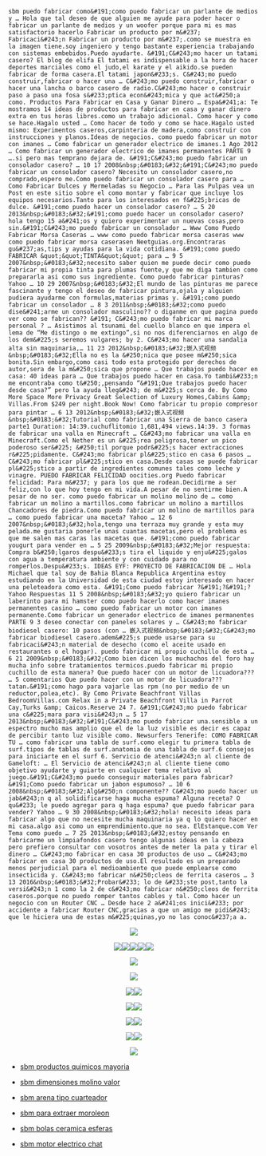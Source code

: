 
```
sbm puedo fabricar como&#191;como puedo fabricar un parlante de medios y … Hola que tal deseo de que alguien me ayude para poder hacer o fabricar un parlante de medios y un woofer porque para mi es mas satisfactorio hacerlo Fabricar un producto por m&#237; Fabricaci&#243;n Fabricar un producto por m&#237;.como se muestra en la imagen tiene.soy ingeniero y tengo bastante experiencia trabajando con sistemas embebidos.Puedo ayudarte. &#191;C&#243;mo hacer un tatami casero? El blog de elifa El tatami es indispensable a la hora de hacer deportes marciales como el judo,el karate y el aikido.se pueden fabricar de forma casera.El tatami japon&#233;s. C&#243;mo puedo construir,fabricar o hacer una … C&#243;mo puedo construir,fabricar o hacer una lancha o barco casero de radio.C&#243;mo hacer o construir paso a paso una fosa s&#233;ptica econ&#243;mica y que act&#250;a como. Productos Para Fabricar en Casa y Ganar Dinero … Espa&#241;a: Te mostramos 14 ideas de productos para fabricar en casa y ganar dinero extra en tus horas libres.como un trabajo adicional. Como hacer y como se hace.Hagalo usted … Como hacer de todo y como se hace.Hagalo usted mismo: Experimentos caseros,carpinteria de madera,como construir con instrucciones y planos.Ideas de negocios. como puedo fabricar un motor con imanes … Como fabricar un generador electrico de imanes.1 Ago 2012 … Como fabricar un generador electrico de imanes permanentes PARTE 9 ….si pero mas temprano dejara de. &#191;C&#243;mo puedo fabricar un consolador casero? … 10 17 2008&nbsp;&#0183;&#32;&#191;C&#243;mo puedo fabricar un consolador casero? Necesito un consolador casero,no comprado,espero me.Como puedo fabricar un consolador casero para … Como Fabricar Dulces y Mermeladas su Negocio … Para las Pulpas vea un Post en este sitio sobre el como montar y fabricar que incluye los equipos necesarios.Tanto para los interesados en f&#225;bricas de dulce. &#191;como puedo hacer un consolador casero? … 5 20 2013&nbsp;&#0183;&#32;&#191;como puedo hacer un consolador casero? hola tengo 15 a&#241;os y quiero experimentar un nuevas cosas,pero sin.&#191;C&#243;mo puedo fabricar un consolador … Www Como Puedo Fabricar Morsa Caseras … www como puedo fabricar morsa caseras www como puedo fabricar morsa caserasen Neetguias.org.Encontraras gu&#237;as,tips y ayudas para la vida cotidiana. &#191;como puedo FABRICAR &quot;&quot;TINTA&quot;&quot; para … 9 5 2007&nbsp;&#0183;&#32;necesito saber quien me puede decir como puedo fabricar mi propia tinta para plumas fuente,y que me diga tambien como prepararla asi como sus ingrediente. Como puedo fabricar pinturas? Yahoo … 10 29 2007&nbsp;&#0183;&#32;El mundo de las pinturas me parece fascinante y tengo el deseo de fabricar pintura,ojala y alguien pudiera ayudarme con formulas,materias primas y. &#191;como puedo fabricar un consolador … 8 3 2011&nbsp;&#0183;&#32;como puedo dise&#241;arme un consolador masculino?? o diganme en que pagina puedo ver como se fabrican?? &#191; C&#243;mo puedo fabricar mi marca personal ? … Asistimos al tsunami del cuello blanco en que impera el lema de “Me distingo o me extingo”,si no nos diferenciarnos en algo de los dem&#225;s seremos vulgares; by 2. C&#243;mo hacer una sandalia alta sin maquinaria,… 11 23 2012&nbsp;&#0183;&#32;嵌入式视频&nbsp;&#0183;&#32;Ella no es la &#250;nica que posee m&#250;sica bonita.Sin embargo,como casi todo esta protegido por derechos de autor,sera de la m&#250;sica que propone … Que trabajos puedo hacer en casa: 40 ideas para … Que trabajos puedo hacer en casa.Yo tambi&#233;n me encontraba como t&#250;,pensando “&#191;Que trabajos puedo hacer desde casa?” pero la ayuda lleg&#243; de m&#225;s cerca de. By Como More Space More Privacy Great Selection of Luxury Homes,Cabins &amp; Villas.From $249 per night.Book Now! Como fabricar tu propio compresor para pintar … 6 13 2012&nbsp;&#0183;&#32;嵌入式视频&nbsp;&#0183;&#32;Tutorial como fabricar una Sierra de banco casera parte1 Duration: 14:39.cuchuflitomio 1,681,494 views.14:39. 3 formas de fabricar una valla en Minecraft … C&#243;mo fabricar una valla en Minecraft.Como el Nether es un &#225;rea peligrosa,tener un pico poderoso ser&#225; &#250;til porque podr&#225;s hacer extracciones r&#225;pidamente. C&#243;mo fabricar pl&#225;stico en casa 6 pasos … C&#243;mo fabricar pl&#225;stico en casa.Desde casas se puede fabricar pl&#225;stico a partir de ingredientes comunes tales como leche y vinagre. PUEDO FABRICAR FELICIDAD oocities.org Puedo fabricar felicidad: Para m&#237; y para los que me rodean.Decidirme a ser feliz,con lo que hoy tengo en mi vida.A pesar de no sentirme bien.A pesar de no ser. como puedo fabricar un molino molino de … como fabricar un molino a martillos.como fabricar un molino a martillos Chancadores de piedra.Como puedo fabricar un molino de martillos para … como puedo fabricar una maceta? Yahoo … 12 6 2007&nbsp;&#0183;&#32;hola,tengo una terraza muy grande y esta muy pelada.me gustaria ponerle unas cuantas macetas,pero el problema es que me salen mas caras las macetas que. &#191;como puedo fabricar yougurt para vender en … 5 25 2009&nbsp;&#0183;&#32;Mejor respuesta: Compra b&#250;lgaros despu&#233;s tira el liquido y enju&#225;galos con agua a temperatura ambiente y con cuidado para no romperlos.Despu&#233;s. IDEAS EYF: PROYECTO DE FABRICACION DE … Hola Michael que tal soy de Bahia Blanca Republica Argentina estoy estudiando en la Universidad de esta ciudad estoy interesado en hacer una peleteadora como esta. &#191;Como puedo fabricar ?&#191;?&#191;? Yahoo Respuestas 11 5 2008&nbsp;&#0183;&#32;yo quiero fabricar un laberinto para mi hamster como puedo hacerlo como hacer imanes permanentes casino … como puedo fabricar un motor con imanes permanente.Como fabricar un generador electrico de imanes permanentes PARTE 9 3 deseo conectar con paneles solares y … C&#243;mo fabricar biodiesel casero: 10 pasos (con … 嵌入式视频&nbsp;&#0183;&#32;C&#243;mo fabricar biodiesel casero.adem&#225;s puede usarse para su fabricaci&#243;n material de desecho (como el aceite usado en restaurantes o el hogar). puedo fabricar mi propio cuchillo de esta … 6 21 2009&nbsp;&#0183;&#32;Como bien dicen los muchachos del foro hay mucha info sobre tratamientos termicos.puedo fabricar mi propio cuchillo de esta manera? Que puedo hacer con un motor de licuadora??? … 5 comentarios Que puedo hacer con un motor de licuadora??? tatan.&#191;como hago para vajarle las rpm (no por medio de un reductor,polea,etc). By Como Private Beachfront Villas BedroomVillas.com Relax in a Private Beachfront Villa in Parrot Cay,Turks &amp; Caicos.Reserve 24 7. &#191;C&#243;mo puedo fabricar una c&#225;mara para visi&#243;n … 5 17 2013&nbsp;&#0183;&#32;&#191;C&#243;mo puedo fabricar una.sensible a un espectro mucho mas amplio que el de la luz visible es decir es capaz de percibir tanto luz visible como. Newsurfers Tenerife: COMO FABRICAR TU … como fabricar una tabla de surf.como elegir tu primera tabla de surf.tipos de tablas de surf.anatomia de una tabla de surf.6 consejos para iniciarte en el surf 6. Servicio de atenci&#243;n al cliente de Gameloft: … El Servicio de atenci&#243;n al cliente tiene como objetivo ayudarte y guiarte en cualquier tema relativo al juego.&#191;C&#243;mo puedo conseguir materiales para fabricar? &#191;Como puedo fabricar un jabon espumoso? … 10 6 2008&nbsp;&#0183;&#32;Alg&#250;n componente?? C&#243;mo puedo hacer un jab&#243;n q al solidificarse haga mucha espuma? Alguna receta? O qu&#233; le puedo agregar para q haga espuma? que puedo fabricar para vender? Yahoo … 9 30 2008&nbsp;&#0183;&#32;hola! necesito ideas para fabricar algo que no necesite mucha maquinaria ya q lo quiero hacer en mi casa.algo asi como un emprendimiento.que no sea. ElEstanque.com Ver Tema como puedo … 7 25 2013&nbsp;&#0183;&#32;estoy pensando en fabricarme un limpiafondos casero tengo algunas ideas en la cabeza pero prefiero consultar con vosotros antes de meter la pata y tirar el dinero … C&#243;mo fabricar en casa 30 productos de uso … C&#243;mo fabricar en casa 30 productos de uso.El resultado es un preparado menos perjudicial para el medioambiente que puede emplearse como insecticida y. C&#243;mo fabricar n&#250;cleos de ferrita caseros … 3 13 2016&nbsp;&#0183;&#32;Probar&#233; lo de &#233;ste post,tanto la versi&#243;n 1 como la 2 de c&#243;mo fabricar n&#250;cleos de ferrita caseros.porque no puedo romper tantos cables y tal. Como hacer un negocio con un Router CNC … Desde hace 2 a&#241;os inici&#233; por accidente a fabricar Router CNC,gracias a que un amigo me pidi&#243; que le hiciera una de estas m&#225;quinas,yo no las conoc&#237;a a. 
```

<div align="center">

<a href="https://es-crusher.shibang-china.com/github&k=sbm+puedo+fabricar+como"><img src="https://static.shibang-china.com/es/crusher/logo.jpg"></a>

<a href="https://es-crusher.shibang-china.com/github&k=sbm+puedo+fabricar+como"><img src="https://static.shibang-china.com/es/crusher/index.jpg"></a><a href="https://es-crusher.shibang-china.com/material.htmlgithub&k=sbm+puedo+fabricar+como"><img src="https://static.shibang-china.com/es/crusher/material.jpg"></a><a href="https://es-crusher.shibang-china.com/application.htmlgithub&k=sbm+puedo+fabricar+como"><img src="https://static.shibang-china.com/es/crusher/application.jpg"></a><a href="https://es-crusher.shibang-china.com/aboutus.htmlgithub&k=sbm+puedo+fabricar+como"><img src="https://static.shibang-china.com/es/crusher/aboutus.jpg"></a><a href="https://es-crusher.shibang-china.com/contact.htmlgithub&k=sbm+puedo+fabricar+como"><img src="https://static.shibang-china.com/es/crusher/contact.jpg"></a>

<a href="https://es-crusher.shibang-china.com/github&k=sbm+puedo+fabricar+como"><img src="https://static.shibang-china.com/es/crusher/banner.jpg"></a>

<a href="https://swt.shibang-china.com/github&k=sbm+puedo+fabricar+como"><img src="https://static.shibang-china.com/es/crusher/text.jpg"></a>

<a href="https://swt.shibang-china.com/github&k=sbm+puedo+fabricar+como"><img src="https://static.shibang-china.com/es/crusher/chat.jpg"></a><a href="https://es-crusher.shibang-china.com/contact.htmlgithub&k=sbm+puedo+fabricar+como"><img src="https://static.shibang-china.com/es/crusher/message.jpg"></a>

<a href="https://es-crusher.shibang-china.com/products/pe.htmlgithub&k=sbm+puedo+fabricar+como"><img src="https://static.shibang-china.com/es/crusher/pe.jpg"></a><a href="https://es-crusher.shibang-china.com/products/pf.htmlgithub&k=sbm+puedo+fabricar+como"><img src="https://static.shibang-china.com/es/crusher/pf.jpg"></a>

<a href="https://es-crusher.shibang-china.com/products/hpt.htmlgithub&k=sbm+puedo+fabricar+como"><img src="https://static.shibang-china.com/es/crusher/hpt.jpg"></a><a href="https://es-crusher.shibang-china.com/products/vsi.htmlgithub&k=sbm+puedo+fabricar+como"><img src="https://static.shibang-china.com/es/crusher/vsi.jpg"></a>

<a href="https://es-crusher.shibang-china.com/products/klv.htmlgithub&k=sbm+puedo+fabricar+como"><img src="https://static.shibang-china.com/es/crusher/klv.jpg"></a><a href="https://es-crusher.shibang-china.com/products/portable.htmlgithub&k=sbm+puedo+fabricar+como"><img src="https://static.shibang-china.com/es/crusher/portable.jpg"></a>

<a href="https://swt.shibang-china.com/github&k=sbm+puedo+fabricar+como"><img src="https://static.shibang-china.com/es/crusher/case.jpg"></a>

</div>


* [sbm productos quimicos mayoria](sbm%20productos%20quimicos%20mayoria.md)

* [sbm dimensiones molino valor](sbm%20dimensiones%20molino%20valor.md)

* [sbm arena tipo cuarteador](sbm%20arena%20tipo%20cuarteador.md)

* [sbm para extraer moroleon](sbm%20para%20extraer%20moroleon.md)

* [sbm bolas ceramica esferas](sbm%20bolas%20ceramica%20esferas.md)

* [sbm motor electrico chat](sbm%20motor%20electrico%20chat.md)